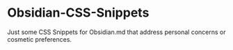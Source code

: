 # Obsidian-CSS-Snippets
Just some CSS Snippets for Obsidian.md that address personal concerns or cosmetic preferences.
